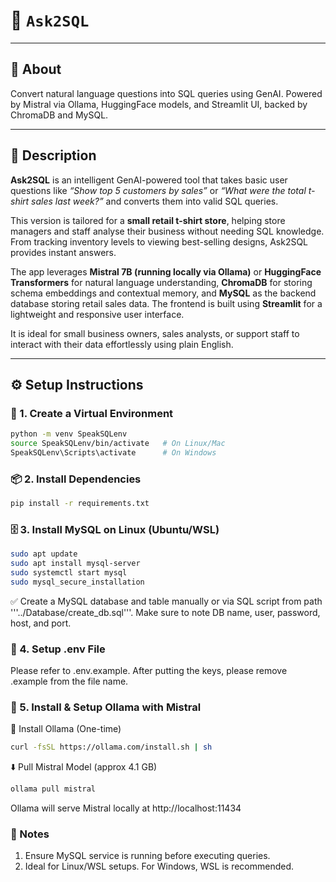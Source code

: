 # 🔹 `Ask2SQL`

---

## 🧾 About 
Convert natural language questions into SQL queries using GenAI. Powered by Mistral via Ollama, HuggingFace models, and Streamlit UI, backed by ChromaDB and MySQL.

---

## 📘 Description
**Ask2SQL** is an intelligent GenAI-powered tool that takes basic user questions like *“Show top 5 customers by sales”* or *“What were the total t-shirt sales last week?”* and converts them into valid SQL queries.

This version is tailored for a **small retail t-shirt store**, helping store managers and staff analyse their business without needing SQL knowledge. From tracking inventory levels to viewing best-selling designs, Ask2SQL provides instant answers.

The app leverages **Mistral 7B (running locally via Ollama)** or **HuggingFace Transformers** for natural language understanding, **ChromaDB** for storing schema embeddings and contextual memory, and **MySQL** as the backend database storing retail sales data. The frontend is built using **Streamlit** for a lightweight and responsive user interface.

It is ideal for small business owners, sales analysts, or support staff to interact with their data effortlessly using plain English.

---

## ⚙️ Setup Instructions

### 🔧 1. Create a Virtual Environment
```bash
python -m venv SpeakSQLenv
source SpeakSQLenv/bin/activate   # On Linux/Mac
SpeakSQLenv\Scripts\activate      # On Windows
```

### 📦 2. Install Dependencies
```bash
pip install -r requirements.txt
```

### 🗄️ 3. Install MySQL on Linux (Ubuntu/WSL)
```bash
sudo apt update
sudo apt install mysql-server
sudo systemctl start mysql
sudo mysql_secure_installation
```
✅ Create a MySQL database and table manually or via SQL script from path '''../Database/create_db.sql'''. Make sure to note DB name, user, password, host, and port.

### 🔐 4. Setup .env File
Please refer to .env.example. After putting the keys, please remove .example from the file name.

### 🤖 5. Install & Setup Ollama with Mistral
🧱 Install Ollama (One-time)
```bash
curl -fsSL https://ollama.com/install.sh | sh
```

⬇️ Pull Mistral Model (approx 4.1 GB)
```bash
ollama pull mistral
```
Ollama will serve Mistral locally at http://localhost:11434

### 📝 Notes

1. Ensure MySQL service is running before executing queries.
2. Ideal for Linux/WSL setups. For Windows, WSL is recommended.